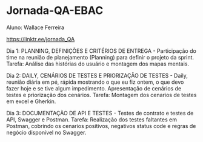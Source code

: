# Jornada-QA-EBAC

Aluno: Wallace Ferreira

https://linktr.ee/jornada_QA

Dia 1: PLANNING, DEFINIÇÕES E CRITÉRIOS DE ENTREGA - Participação do time na reunião de planejamento (Planning) para definir o projeto da sprint. Tarefa: Análise das histórias do usuário e montagem dos mapas mentais.

Dia 2: DAILY, CENÁRIOS DE TESTES E PRIORIZAÇÃO DE TESTES - Daily, reunião diária em pé, rápida mostrando o que eu fiz ontem, o que devo fazer hoje e se tive
algum impedimento. Apresentação de cenários de testes e priorização dos cenários. Tarefa: Montagem dos cenarios de testes em excel e Gherkin.

Dia 3: DOCUMENTAÇÃO DE API E TESTES - Testes de contrato e testes de API, Swagger e Postman. Tarefa: Realização dos testes faltantes em Postman, cobrindo os cenarios positivos, negativos status code e regras de negócio disponível no Swagger.
